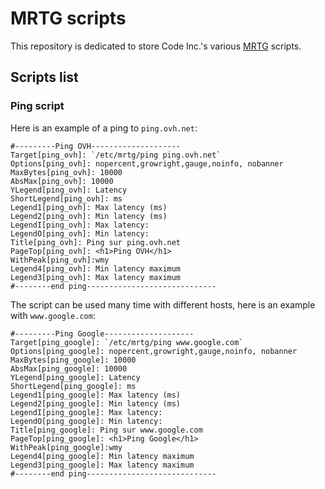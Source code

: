 # MRTG scripts

This repository is dedicated to store Code Inc.'s various [MRTG](https://www.mrtg.com/) scripts. 

## Scripts list

### Ping script

Here is an example of a ping to `ping.ovh.net`: 
```
#---------Ping OVH--------------------
Target[ping_ovh]: `/etc/mrtg/ping ping.ovh.net`
Options[ping_ovh]: nopercent,growright,gauge,noinfo, nobanner
MaxBytes[ping_ovh]: 10000
AbsMax[ping_ovh]: 10000
YLegend[ping_ovh]: Latency
ShortLegend[ping_ovh]: ms
Legend1[ping_ovh]: Max latency (ms)
Legend2[ping_ovh]: Min latency (ms)
LegendI[ping_ovh]: Max latency:
LegendO[ping_ovh]: Min latency:
Title[ping_ovh]: Ping sur ping.ovh.net
PageTop[ping_ovh]: <h1>Ping OVH</h1>
WithPeak[ping_ovh]:wmy
Legend4[ping_ovh]: Min latency maximum
Legend3[ping_ovh]: Max latency maximum
#--------end ping-----------------------------
```

The script can be used many time with different hosts, here is an example with `www.google.com`:
```
#---------Ping Google--------------------
Target[ping_google]: `/etc/mrtg/ping www.google.com`
Options[ping_google]: nopercent,growright,gauge,noinfo, nobanner
MaxBytes[ping_google]: 10000
AbsMax[ping_google]: 10000
YLegend[ping_google]: Latency
ShortLegend[ping_google]: ms
Legend1[ping_google]: Max latency (ms)
Legend2[ping_google]: Min latency (ms)
LegendI[ping_google]: Max latency:
LegendO[ping_google]: Min latency:
Title[ping_google]: Ping sur www.google.com
PageTop[ping_google]: <h1>Ping Google</h1>
WithPeak[ping_google]:wmy
Legend4[ping_google]: Min latency maximum
Legend3[ping_google]: Max latency maximum
#--------end ping-----------------------------
```
